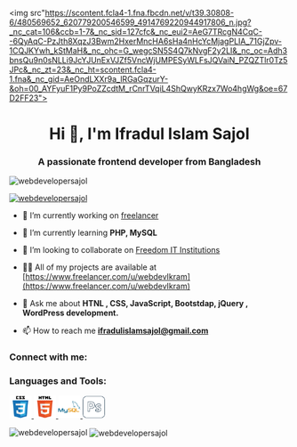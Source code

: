 <img src"https://scontent.fcla4-1.fna.fbcdn.net/v/t39.30808-6/480569652_620779200546599_4914769220944917806_n.jpg?_nc_cat=106&ccb=1-7&_nc_sid=127cfc&_nc_eui2=AeG7TRcgN4CqC--6QyAqC-PzJth8XqzJ3Bwm2HxerMncHA6sHa4nHcYcMjagPLIA_71GjZpv-1CQJKYwh_kStMaH&_nc_ohc=G_wegcSN5S4Q7kNvgF2y2LI&_nc_oc=Adh3bnsQu9n0sNLLi9JcYJUnExVJZf5VncWjUMPESyWLFsJQVaiN_PZQZTlr0Tz5JPc&_nc_zt=23&_nc_ht=scontent.fcla4-1.fna&_nc_gid=AeOndLXXr9a_lRGaGqzurY-&oh=00_AYFyuF1Py9PoZZcdtM_rCnrTVqiL4ShQwyKRzx7Wo4hgWg&oe=67D2FF23">
<h1 align="center">Hi 👋, I'm Ifradul Islam Sajol</h1>
<h3 align="center">A passionate frontend developer from Bangladesh</h3>

<p align="left"> <img src="https://komarev.com/ghpvc/?username=webdevelopersajol&label=Profile%20views&color=0e75b6&style=flat" alt="webdevelopersajol" /> </p>

<p align="left"> <a href="https://github.com/ryo-ma/github-profile-trophy"><img src="https://github-profile-trophy.vercel.app/?username=webdevelopersajol" alt="webdevelopersajol" /></a> </p>

- 🔭 I’m currently working on [freelancer](https://www.freelancer.com/u/webdevIkram)

- 🌱 I’m currently learning **PHP, MySQL**

- 👯 I’m looking to collaborate on [Freedom IT Institutions](https://freedomitinstitutions.com/)

- 👨‍💻 All of my projects are available at [https://www.freelancer.com/u/webdevIkram](https://www.freelancer.com/u/webdevIkram)

- 💬 Ask me about **HTNL , CSS, JavaScript, Bootstdap, jQuery , WordPress development.**

- 📫 How to reach me **ifradulislamsajol@gmail.com**

<h3 align="left">Connect with me:</h3>
<p align="left">
</p>

<h3 align="left">Languages and Tools:</h3>
<p align="left"> <a href="https://www.w3schools.com/css/" target="_blank" rel="noreferrer"> <img src="https://raw.githubusercontent.com/devicons/devicon/master/icons/css3/css3-original-wordmark.svg" alt="css3" width="40" height="40"/> </a> <a href="https://www.w3.org/html/" target="_blank" rel="noreferrer"> <img src="https://raw.githubusercontent.com/devicons/devicon/master/icons/html5/html5-original-wordmark.svg" alt="html5" width="40" height="40"/> </a> <a href="https://www.mysql.com/" target="_blank" rel="noreferrer"> <img src="https://raw.githubusercontent.com/devicons/devicon/master/icons/mysql/mysql-original-wordmark.svg" alt="mysql" width="40" height="40"/> </a> <a href="https://www.photoshop.com/en" target="_blank" rel="noreferrer"> <img src="https://raw.githubusercontent.com/devicons/devicon/master/icons/photoshop/photoshop-line.svg" alt="photoshop" width="40" height="40"/> </a> </p>

<p><img align="left" src="https://github-readme-stats.vercel.app/api/top-langs?username=webdevelopersajol&show_icons=true&locale=en&layout=compact" alt="webdevelopersajol" /></p>

<p>&nbsp;<img align="center" src="https://github-readme-stats.vercel.app/api?username=webdevelopersajol&show_icons=true&locale=en" alt="webdevelopersajol" /></p>
